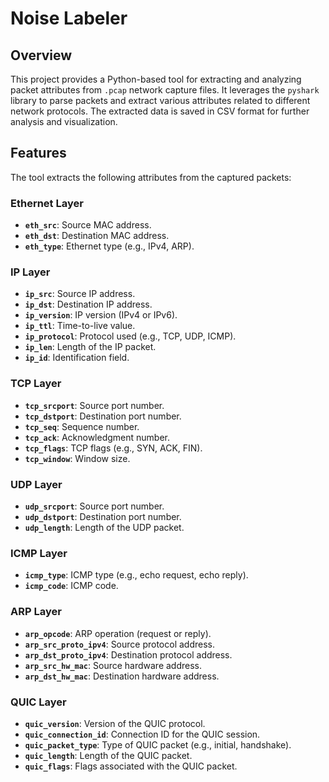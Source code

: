 # Noise Labeler

## Overview

This project provides a Python-based tool for extracting and analyzing packet attributes from `.pcap` network capture files. It leverages the `pyshark` library to parse packets and extract various attributes related to different network protocols. The extracted data is saved in CSV format for further analysis and visualization.

## Features

The tool extracts the following attributes from the captured packets:

### Ethernet Layer
- **`eth_src`**: Source MAC address.
- **`eth_dst`**: Destination MAC address.
- **`eth_type`**: Ethernet type (e.g., IPv4, ARP).

### IP Layer
- **`ip_src`**: Source IP address.
- **`ip_dst`**: Destination IP address.
- **`ip_version`**: IP version (IPv4 or IPv6).
- **`ip_ttl`**: Time-to-live value.
- **`ip_protocol`**: Protocol used (e.g., TCP, UDP, ICMP).
- **`ip_len`**: Length of the IP packet.
- **`ip_id`**: Identification field.

### TCP Layer
- **`tcp_srcport`**: Source port number.
- **`tcp_dstport`**: Destination port number.
- **`tcp_seq`**: Sequence number.
- **`tcp_ack`**: Acknowledgment number.
- **`tcp_flags`**: TCP flags (e.g., SYN, ACK, FIN).
- **`tcp_window`**: Window size.

### UDP Layer
- **`udp_srcport`**: Source port number.
- **`udp_dstport`**: Destination port number.
- **`udp_length`**: Length of the UDP packet.

### ICMP Layer
- **`icmp_type`**: ICMP type (e.g., echo request, echo reply).
- **`icmp_code`**: ICMP code.

### ARP Layer
- **`arp_opcode`**: ARP operation (request or reply).
- **`arp_src_proto_ipv4`**: Source protocol address.
- **`arp_dst_proto_ipv4`**: Destination protocol address.
- **`arp_src_hw_mac`**: Source hardware address.
- **`arp_dst_hw_mac`**: Destination hardware address.

### QUIC Layer
- **`quic_version`**: Version of the QUIC protocol.
- **`quic_connection_id`**: Connection ID for the QUIC session.
- **`quic_packet_type`**: Type of QUIC packet (e.g., initial, handshake).
- **`quic_length`**: Length of the QUIC packet.
- **`quic_flags`**: Flags associated with the QUIC packet.

